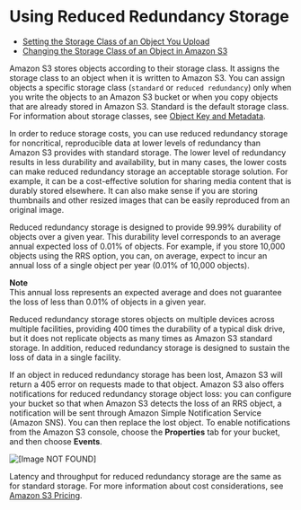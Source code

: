 # Using Reduced Redundancy Storage<a name="UsingRRS"></a>


+ [Setting the Storage Class of an Object You Upload](SetStoClsOfObjUploaded.md)
+ [Changing the Storage Class of an Object in Amazon S3](ChgStoClsOfObj.md)

Amazon S3 stores objects according to their storage class\. It assigns the storage class to an object when it is written to Amazon S3\. You can assign objects a specific storage class \(`standard` or `reduced redundancy`\) only when you write the objects to an Amazon S3 bucket or when you copy objects that are already stored in Amazon S3\. Standard is the default storage class\. For information about storage classes, see [Object Key and Metadata](UsingMetadata.md)\.

 In order to reduce storage costs, you can use reduced redundancy storage for noncritical, reproducible data at lower levels of redundancy than Amazon S3 provides with standard storage\. The lower level of redundancy results in less durability and availability, but in many cases, the lower costs can make reduced redundancy storage an acceptable storage solution\. For example, it can be a cost\-effective solution for sharing media content that is durably stored elsewhere\. It can also make sense if you are storing thumbnails and other resized images that can be easily reproduced from an original image\.

 Reduced redundancy storage is designed to provide 99\.99% durability of objects over a given year\. This durability level corresponds to an average annual expected loss of 0\.01% of objects\. For example, if you store 10,000 objects using the RRS option, you can, on average, expect to incur an annual loss of a single object per year \(0\.01% of 10,000 objects\)\. 

**Note**  
This annual loss represents an expected average and does not guarantee the loss of less than 0\.01% of objects in a given year\.

Reduced redundancy storage stores objects on multiple devices across multiple facilities, providing 400 times the durability of a typical disk drive, but it does not replicate objects as many times as Amazon S3 standard storage\. In addition, reduced redundancy storage is designed to sustain the loss of data in a single facility\.

If an object in reduced redundancy storage has been lost, Amazon S3 will return a 405 error on requests made to that object\. Amazon S3 also offers notifications for reduced redundancy storage object loss: you can configure your bucket so that when Amazon S3 detects the loss of an RRS object, a notification will be sent through Amazon Simple Notification Service \(Amazon SNS\)\. You can then replace the lost object\. To enable notifications from the Amazon S3 console, choose the **Properties** tab for your bucket, and then choose **Events**\.

![\[Image NOT FOUND\]](http://docs.aws.amazon.com/AmazonS3/latest/dev/images/SettingRRSNotif.png)

Latency and throughput for reduced redundancy storage are the same as for standard storage\. For more information about cost considerations, see [Amazon S3 Pricing](https://aws.amazon.com/s3/pricing/)\.
